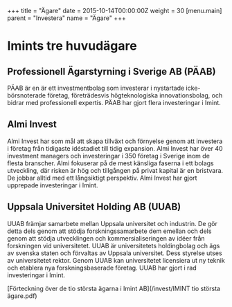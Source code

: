 +++
title = "Ägare"
date = 2015-10-14T00:00:00Z
weight = 30
[menu.main]
parent = "Investera"
name = "Ägare"
+++
# Imints tre huvudägare

## Professionell Ägarstyrning i Sverige AB (PÄAB)  
PÄAB är en är ett investmentbolag som investerar i nystartade icke-börsnoterade företag, företrädesvis högteknologiska innovationsbolag, och bidrar med professionell expertis. PÄAB har gjort flera investeringar i Imint.

## Almi Invest
Almi Invest har som mål att skapa tillväxt och förnyelse genom att investera i företag från tidigaste idéstadiet till tidig expansion. Almi Invest har över 40 investment managers och investeringar i 350 företag i Sverige inom de flesta branscher. Almi fokuserar på de mest känsliga faserna i ett bolags utveckling, där risken är hög och tillgången på privat kapital är en bristvara. De jobbar alltid med ett långsiktigt perspektiv. Almi Invest har gjort upprepade investeringar i Imint.

## Uppsala Universitet Holding AB (UUAB)
UUAB  främjar samarbete mellan Uppsala universitet och industrin. De gör detta dels genom att stödja forskningssamarbete dem emellan och dels genom att stödja utvecklingen och kommersialiseringen av idéer från forskningen vid universitetet. UUAB är universitetets holdingbolag och ägs av svenska staten och förvaltas av Uppsala universitet. Dess styrelse utses av universitetet rektor. Genom UUAB kan universitetet licensiera ut ny teknik och etablera nya forskningsbaserade företag. UUAB har gjort i rad investeringar i Imint.

[Förteckning över de tio största ägarna i Imint AB](/invest/IMINT tio största ägare.pdf)
